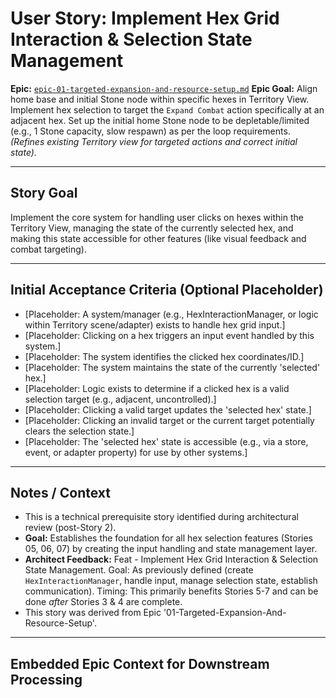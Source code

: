 # User Story: Implement Hex Grid Interaction & Selection State Management

**Epic:** [`epic-01-targeted-expansion-and-resource-setup.md`](./epic-01-targeted-expansion-and-resource-setup.md)
**Epic Goal:** Align home base and initial Stone node within specific hexes in Territory View. Implement hex selection to target the `Expand Combat` action specifically at an adjacent hex. Set up the initial home Stone node to be depletable/limited (e.g., 1 Stone capacity, slow respawn) as per the loop requirements. *(Refines existing Territory view for targeted actions and correct initial state).*

---

## Story Goal

Implement the core system for handling user clicks on hexes within the Territory View, managing the state of the currently selected hex, and making this state accessible for other features (like visual feedback and combat targeting).

---

## Initial Acceptance Criteria (Optional Placeholder)

*   [Placeholder: A system/manager (e.g., HexInteractionManager, or logic within Territory scene/adapter) exists to handle hex grid input.]
*   [Placeholder: Clicking on a hex triggers an input event handled by this system.]
*   [Placeholder: The system identifies the clicked hex coordinates/ID.]
*   [Placeholder: The system maintains the state of the currently 'selected' hex.]
*   [Placeholder: Logic exists to determine if a clicked hex is a valid selection target (e.g., adjacent, uncontrolled).]
*   [Placeholder: Clicking a valid target updates the 'selected hex' state.]
*   [Placeholder: Clicking an invalid target or the current target potentially clears the selection state.]
*   [Placeholder: The 'selected hex' state is accessible (e.g., via a store, event, or adapter property) for use by other systems.]

---

## Notes / Context

*   This is a technical prerequisite story identified during architectural review (post-Story 2).
*   **Goal:** Establishes the foundation for all hex selection features (Stories 05, 06, 07) by creating the input handling and state management layer.
*   **Architect Feedback:** Feat - Implement Hex Grid Interaction & Selection State Management. Goal: As previously defined (create `HexInteractionManager`, handle input, manage selection state, establish communication). Timing: This primarily benefits Stories 5-7 and can be done *after* Stories 3 & 4 are complete.
*   This story was derived from Epic '01-Targeted-Expansion-And-Resource-Setup'.

---

## Embedded Epic Context for Downstream Processing

<!-- ROO CONTEXT - DO NOT MODIFY MANUALLY -->
<!--
Epic Path: ./epic-01-targeted-expansion-and-resource-setup.md
Epic Title: 01-Targeted-Expansion-And-Resource-Setup
Story Title: Implement Hex Grid Interaction & Selection State Management
Epic Goal Summary: Align home base and initial Stone node within specific hexes in Territory View. Implement hex selection to target the Expand Combat action specifically at an adjacent hex. Set up the initial home Stone node to be depletable/limited (e.g., 1 Stone capacity, slow respawn) as per the loop requirements. (Refines existing Territory view for targeted actions and correct initial state).
Project Context (if available in Epic):
  Project Title: project-01-establish-core-feedback-loop
  Project Goal: Implement the minimum viable gameplay loop connecting the core views: Gather Stone in Territory View, initiate Expand Combat, earn persistent Coins from Combat success (e.g., clearing Wave 1), spend Coins in a minimal Management View to unlock basic Stone-to-Pebble crafting, use crafted Pebbles to conquer the first Hex (e.g., clear Wave 1), and have the conquered Hex reveal a better/new Stone node.
-->